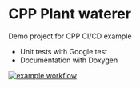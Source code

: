 # CPP Plant waterer

Demo project for CPP CI/CD example 

- Unit tests with Google test
- Documentation with Doxygen

[![example workflow](https://github.com/jjeroennl/example-cpp/actions/workflows/cmake.yml/badge.svg)](https://github.com/jjeroennl/example-cpp/actions/workflows/cmake.yml)
